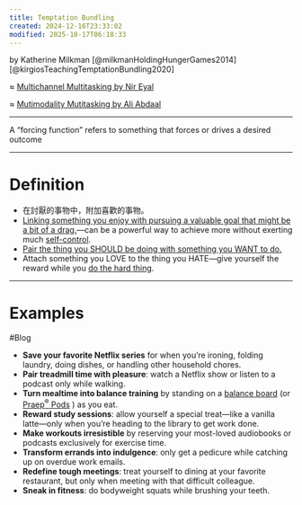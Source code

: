 ```yaml
---
title: Temptation Bundling
created: 2024-12-16T23:33:02
modified: 2025-10-17T06:18:33
---
```


by Katherine Milkman [@milkmanHoldingHungerGames2014] [@kirgiosTeachingTemptationBundling2020]

≈ [Multichannel Multitasking by Nir Eyal](https://www.nirandfar.com/multitask-the-right-way/)

≈ [Mutimodality Mutitasking by Ali Abdaal](https://www.youtube.com/watch?v=W2afI0n8pUk&t=17m33s)

---

A “forcing function” refers to something that forces or drives a desired outcome

---

# Definition

* 在討厭的事物中，附加喜歡的事物。
* [Linking something you enjoy with pursuing a valuable goal that might be a bit of a drag.](https://characterlab.org/tips-of-the-week/temptation-bundling/)—can be a powerful way to achieve more without exerting much [self-control](discipline-equals-freedom.md).
* [Pair the thing you SHOULD be doing with something you WANT to do.](https://jamesclear.com/temptation-bundling)
* Attach something you LOVE to the thing you HATE—give yourself the reward while you [do the hard thing](do-hard-things.md).

---

# Examples

#Blog

* **Save your favorite Netflix series** for when you’re ironing, folding laundry, doing dishes, or handling other household chores.
* **Pair treadmill time with pleasure**: watch a Netflix show or listen to a podcast only while walking.
* **Turn mealtime into balance training** by standing on a [balance board](https://www.google.com/search?q=balance+board) (or [Praep<sup>®</sup> Pods](https://www.praep.com/products/pods) ) as you eat.
* **Reward study sessions**: allow yourself a special treat—like a vanilla latte—only when you’re heading to the library to get work done.
* **Make workouts irresistible** by reserving your most-loved audiobooks or podcasts exclusively for exercise time.
* **Transform errands into indulgence**: only get a pedicure while catching up on overdue work emails.
* **Redefine tough meetings**: treat yourself to dining at your favorite restaurant, but only when meeting with that difficult colleague.
* **Sneak in fitness**: do bodyweight squats while brushing your teeth.
